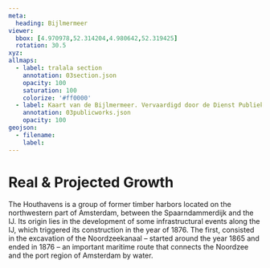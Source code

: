 ```yaml
---
meta:
  heading: Bijlmermeer
viewer:
  bbox: [4.970978,52.314204,4.980642,52.319425]
  rotation: 30.5
xyz:
allmaps:
  - label: tralala section
    annotation: 03section.json
    opacity: 100
    saturation: 100
    colorize: '#ff0000'
  - label: Kaart van de Bijlmermeer. Vervaardigd door de Dienst Publieke Werken, afd. Landmeten en Kartografie, 1970. Scale 1:7000. Stadsarchief Amsterdam.
    annotation: 03publicworks.json
    opacity: 100
geojson:
  - filename:
    label: 
---
```

# Real & Projected Growth
The Houthavens is a group of former timber harbors located on the northwestern part of Amsterdam, between the Spaarndammerdijk and the IJ. Its origin lies in the development of some infrastructural events along the IJ, which triggered its construction in the year of 1876. The first, consisted in the excavation of the Noordzeekanaal – started around the year 1865 and ended in 1876 – an important maritime route that connects the Noordzee and the port region of Amsterdam by water. 
